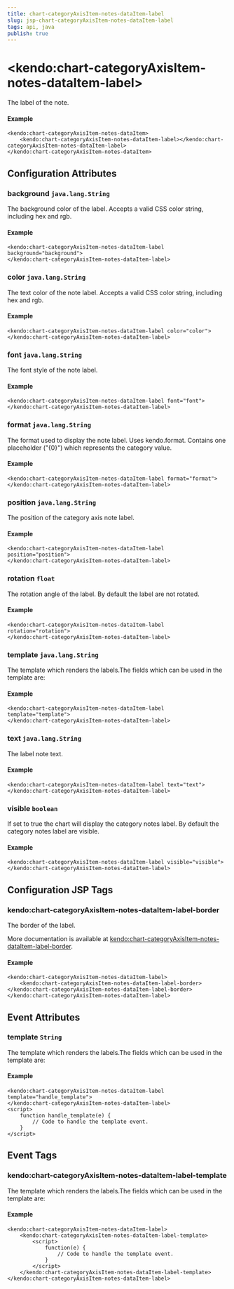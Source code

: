 ```yaml
---
title: chart-categoryAxisItem-notes-dataItem-label
slug: jsp-chart-categoryAxisItem-notes-dataItem-label
tags: api, java
publish: true
---
```


# \<kendo:chart-categoryAxisItem-notes-dataItem-label\>

The label of the note.

#### Example
    <kendo:chart-categoryAxisItem-notes-dataItem>
        <kendo:chart-categoryAxisItem-notes-dataItem-label></kendo:chart-categoryAxisItem-notes-dataItem-label>
    </kendo:chart-categoryAxisItem-notes-dataItem>

## Configuration Attributes

### background `java.lang.String`

The background color of the label. Accepts a valid CSS color string, including hex and rgb.

#### Example
    <kendo:chart-categoryAxisItem-notes-dataItem-label background="background">
    </kendo:chart-categoryAxisItem-notes-dataItem-label>

### color `java.lang.String`

The text color of the note label. Accepts a valid CSS color string, including hex and rgb.

#### Example
    <kendo:chart-categoryAxisItem-notes-dataItem-label color="color">
    </kendo:chart-categoryAxisItem-notes-dataItem-label>

### font `java.lang.String`

The font style of the note label.

#### Example
    <kendo:chart-categoryAxisItem-notes-dataItem-label font="font">
    </kendo:chart-categoryAxisItem-notes-dataItem-label>

### format `java.lang.String`

The format used to display the note label. Uses kendo.format. Contains one placeholder ("{0}") which represents the category value.

#### Example
    <kendo:chart-categoryAxisItem-notes-dataItem-label format="format">
    </kendo:chart-categoryAxisItem-notes-dataItem-label>

### position `java.lang.String`

The position of the category axis note label.

#### Example
    <kendo:chart-categoryAxisItem-notes-dataItem-label position="position">
    </kendo:chart-categoryAxisItem-notes-dataItem-label>

### rotation `float`

The rotation angle of the label. By default the label are not rotated.

#### Example
    <kendo:chart-categoryAxisItem-notes-dataItem-label rotation="rotation">
    </kendo:chart-categoryAxisItem-notes-dataItem-label>

### template `java.lang.String`

The template which renders the labels.The fields which can be used in the template are:

#### Example
    <kendo:chart-categoryAxisItem-notes-dataItem-label template="template">
    </kendo:chart-categoryAxisItem-notes-dataItem-label>

### text `java.lang.String`

The label note text.

#### Example
    <kendo:chart-categoryAxisItem-notes-dataItem-label text="text">
    </kendo:chart-categoryAxisItem-notes-dataItem-label>

### visible `boolean`

If set to true the chart will display the category notes label. By default the category notes label are visible.

#### Example
    <kendo:chart-categoryAxisItem-notes-dataItem-label visible="visible">
    </kendo:chart-categoryAxisItem-notes-dataItem-label>


##  Configuration JSP Tags

### kendo:chart-categoryAxisItem-notes-dataItem-label-border

The border of the label.

More documentation is available at [kendo:chart-categoryAxisItem-notes-dataItem-label-border](chart/categoryaxisitem-notes-dataitem-label-border).

#### Example

    <kendo:chart-categoryAxisItem-notes-dataItem-label>
        <kendo:chart-categoryAxisItem-notes-dataItem-label-border></kendo:chart-categoryAxisItem-notes-dataItem-label-border>
    </kendo:chart-categoryAxisItem-notes-dataItem-label>


## Event Attributes

### template `String`

The template which renders the labels.The fields which can be used in the template are:


#### Example
    <kendo:chart-categoryAxisItem-notes-dataItem-label template="handle_template">
    </kendo:chart-categoryAxisItem-notes-dataItem-label>
    <script>
        function handle_template(e) {
            // Code to handle the template event.
        }
    </script>

## Event Tags

### kendo:chart-categoryAxisItem-notes-dataItem-label-template

The template which renders the labels.The fields which can be used in the template are:


#### Example
    <kendo:chart-categoryAxisItem-notes-dataItem-label>
        <kendo:chart-categoryAxisItem-notes-dataItem-label-template>
            <script>
                function(e) {
                    // Code to handle the template event.
                }
            </script>
        </kendo:chart-categoryAxisItem-notes-dataItem-label-template>
    </kendo:chart-categoryAxisItem-notes-dataItem-label>

